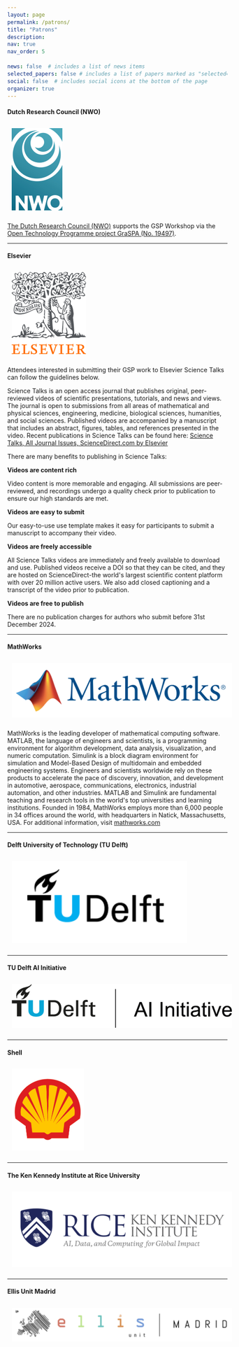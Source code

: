 ```yaml
---
layout: page
permalink: /patrons/
title: "Patrons"
description: 
nav: true
nav_order: 5

news: false  # includes a list of news items
selected_papers: false # includes a list of papers marked as "selected={true}"
social: false  # includes social icons at the bottom of the page
organizer: true
---
```


#### Dutch Research Council (NWO)
<a href="https://www.nwo.nl/"><img id = 'nwo_logo' class="img-fluid" src="/assets/img/logos/nwologo.png" style="margin: 10px 10px 10px 10px;"></a>

[The Dutch Research Council (NWO)](https://www.nwo.nl/en) supports the GSP Workshop via the [Open Technology Programme project GraSPA (No. 19497)](https://www.nwo.nl/en/news/four-million-euro-six-technological-research-projects?utm_campaign=socialperformance&utm_content=ttw&utm_medium=newsletter&utm_source=tripolis&utm_term=calls).

---
#### Elsevier
<a href="https://www.sciencedirect.com/journal/science-talks"><img id = 'elsevier_logo' class="img-fluid" src="/assets/img/logos/elsevierlogo.png" style="margin: 10px 10px 10px 10px;"></a>

Attendees interested in submitting their GSP work to Elsevier Science Talks can follow the guidelines below.

Science Talks is an open access journal that publishes original, peer-reviewed videos of scientific presentations, tutorials, and news and views. The journal is open to submissions from all areas of mathematical and physical sciences, engineering, medicine, biological sciences, humanities, and social sciences. Published videos are accompanied by a manuscript that includes an abstract, figures, tables, and references presented in the video. Recent publications in Science Talks can be found here: [Science Talks, All Journal Issues, ScienceDirect.com by Elsevier](https://www.sciencedirect.com/journal/science-talks/issues)

There are many benefits to publishing in Science Talks:

**Videos are content rich**

Video content is more memorable and engaging. All submissions are peer-reviewed, and recordings undergo a quality check prior to publication to ensure our high standards are met.

**Videos are easy to submit**

Our easy-to-use use template makes it easy for participants to submit a manuscript to accompany their video.

**Videos are freely accessible**

All Science Talks videos are immediately and freely available to download and use. Published videos receive a DOI so that they can be cited, and they are hosted on ScienceDirect-the world's largest scientific content platform with over 20 million active users. We also add closed captioning and a transcript of the video prior to publication.

**Videos are free to publish**

There are no publication charges for authors who submit before 31st December 2024.

---
#### MathWorks
<a href="https://www.mathworks.com/"><img id = 'mathworks_logo' class="img-fluid" src="/assets/img/logos/mathworks-logo.svg" style="margin: 10px 10px 10px 10px;"></a>

MathWorks is the leading developer of mathematical computing software. MATLAB, the language of engineers and scientists, is a programming environment for algorithm development, data analysis, visualization, and numeric computation. Simulink is a block diagram environment for simulation and Model-Based Design of multidomain and embedded engineering systems. Engineers and scientists worldwide rely on these products to accelerate the pace of discovery, innovation, and development in automotive, aerospace, communications, electronics, industrial automation, and other industries. MATLAB and Simulink are fundamental teaching and research tools in the world's top universities and learning institutions. Founded in 1984, MathWorks employs more than 6,000 people in 34 offices around the world, with headquarters in Natick, Massachusetts, USA. For additional information, visit [mathworks.com](https://www.mathworks.com/)

---
#### Delft University of Technology (TU Delft)
<a href="https://www.tudelft.nl/en/"><img id = 'tudelft_logo' class="img-fluid" src="/assets/img/logos/tudelft.png" style="margin: 10px 10px 10px 10px;"></a>

---
#### TU Delft AI Initiative
<a href="https://www.tudelft.nl/en/ai/tu-delft-ai-initiative"><img id = 'ai_logo' class="img-fluid" src="/assets/img/logos/aiinitiativelogo.png" style="margin: 10px 10px 10px 10px;"></a>

---
#### Shell
<a href="https://www.shell.com/"><img id = 'shell_logo' class="img-fluid" src="/assets/img/logos/shell.png" style="margin: 10px 10px 10px 10px;"></a>

---
#### The Ken Kennedy Institute at Rice University
<a href="https://kenkennedy.rice.edu/"><img id = 'rice_logo' class="img-fluid" src="/assets/img/logos/ricelogo.png" style="margin: 10px 10px 10px 10px;"></a>

---
#### Ellis Unit Madrid
<a href="https://ellismadrid.es/"><img id = 'rice_logo' class="img-fluid" src="/assets/img/logos/ellislogo.png" style="margin: 10px 10px 10px 10px;"></a>


